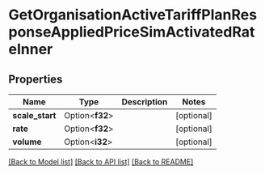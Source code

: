 # GetOrganisationActiveTariffPlanResponseAppliedPriceSimActivatedRateInner

## Properties

Name | Type | Description | Notes
------------ | ------------- | ------------- | -------------
**scale_start** | Option<**f32**> |  | [optional]
**rate** | Option<**f32**> |  | [optional]
**volume** | Option<**i32**> |  | [optional]

[[Back to Model list]](../README.md#documentation-for-models) [[Back to API list]](../README.md#documentation-for-api-endpoints) [[Back to README]](../README.md)



